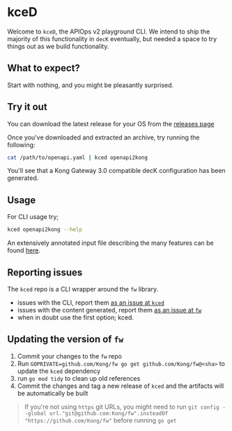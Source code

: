 # kceD

Welcome to `kceD`, the APIOps v2 playground CLI. We intend to ship the majority of this functionality in `decK` eventually, but needed a space to try things out as we build functionality.

## What to expect?

Start with nothing, and you might be pleasantly surprised.

## Try it out

You can download the latest release for your OS from the [releases page](https://github.com/Kong/kced/releases)

Once you've downloaded and extracted an archive, try running the following:

```bash
cat /path/to/openapi.yaml | kced openapi2kong
```

You'll see that a Kong Gateway 3.0 compatible decK configuration has been generated.

## Usage

For CLI usage try;

```bash
kced openapi2kong --help
``` 

An extensively annotated input file describing the many features can be found [here](https://github.com/Kong/fw/blob/main/learnservice_oas.yaml).

## Reporting issues

The `kced` repo is a CLI wrapper around the `fw` library.

- issues with the CLI, report them [as an issue at `kced`](https://github.com/Kong/kced/issues)
- issues with the content generated, report them [as an issue at `fw`](https://github.com/Kong/fw/issues)
- when in doubt use the first option; kced.

## Updating the version of `fw`

1. Commit your changes to the `fw` repo
2. Run `GOPRIVATE=github.com/Kong/fw go get github.com/Kong/fw@<sha>` to update the `kced` dependency
3. run `go mod tidy` to clean up old references
4. Commit the changes and tag a new release of `kced` and the artifacts will be automatically be built

> If you're not using `https` git URLs, you might need to run `git config --global url."git@github.com:Kong/fw".insteadOf "https://github.com/Kong/fw"` before running `go get`

